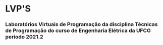 # LVP'S 
### Laboratórios Virtuais de Programação da disciplina Técnicas de Programação do curso de Engenharia Elétrica da UFCG período 2021.2
